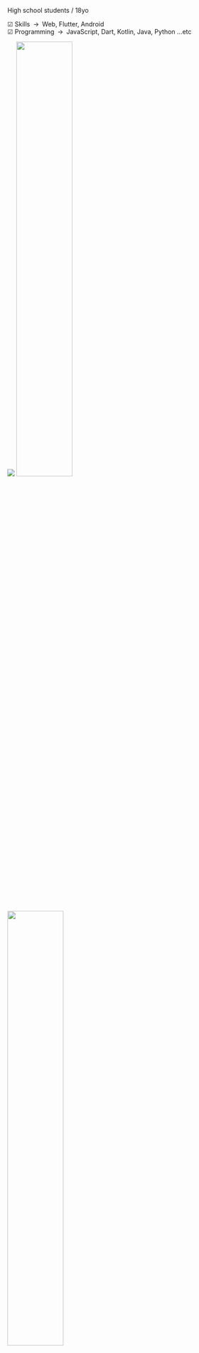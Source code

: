 High school students / 18yo

︎︎︎︎︎︎︎︎︎︎︎︎︎︎︎︎☑︎ Skills&ensp;->&ensp;Web, Flutter, Android  
︎︎︎︎︎︎☑︎ Programming&ensp;->&ensp;JavaScript, Dart, Kotlin, Java, Python ...etc

![](http://github-profile-summary-cards.vercel.app/api/cards/profile-details?username=sakusaku3939&theme=nord_dark)
<img src="http://github-profile-summary-cards.vercel.app/api/cards/repos-per-language?username=sakusaku3939&theme=nord_dark" width="50%"><img src="http://github-profile-summary-cards.vercel.app/api/cards/stats?username=sakusaku3939&theme=nord_dark" width="50%">
